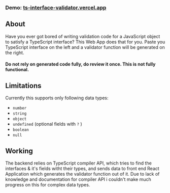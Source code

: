 ### Demo: [ts-interface-validator.vercel.app](https://ts-interface-validator.vercel.app/)

## About
Have you ever got bored of writing validation code for a JavaScript object to satisfy a TypeScript interface?
This Web App does that for you. Paste you TypeScript interface on the left and a validator function will be generated on the right. 
#### Do not rely on generated code fully, do review it once. This is not fully functional. 

## Limitations
Currently this supports only following data types: 
* `number`
* `string`
* `object`
* `undefined` (optional fields with `?` )
* `boolean`
* `null`

## Working
The backend relies on TypeScript compiler API, which tries to find the interfaces & it's fields witht their types, and sends data to front end React Application which generates the validator function out of it. Due to lack of knowledge and documentation for compiler API i couldn't make much progress on this for complex data types. 
